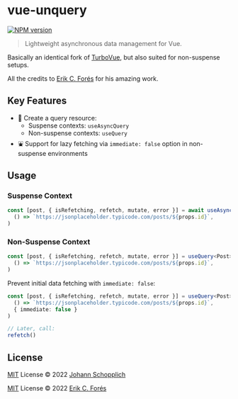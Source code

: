 # vue-unquery

[![NPM version](https://img.shields.io/npm/v/vue-unquery?color=a1b858&label=)](https://www.npmjs.com/package/vue-unquery)

> Lightweight asynchronous data management for Vue.

Basically an identical fork of [TurboVue](https://github.com/StudioLambda/TurboVue), but also suited for non-suspense setups.

All the credits to [Erik C. Forés](https://github.com/ConsoleTVs) for his amazing work.

## Key Features

- 🎠 Create a query resource:
  - Suspense contexts: `useAsyncQuery`
  - Non-suspense contexts: `useQuery`
- ⛲️ Support for lazy fetching via `immediate: false` option in non-suspense environments

## Usage

### Suspense Context

```ts
const [post, { isRefetching, refetch, mutate, error }] = await useAsyncQuery<Post>(
  () => `https://jsonplaceholder.typicode.com/posts/${props.id}`,
)
```

### Non-Suspense Context

```ts
const [post, { isRefetching, refetch, mutate, error }] = useQuery<Post>(
  () => `https://jsonplaceholder.typicode.com/posts/${props.id}`,
)
```

Prevent initial data fetching with `immediate: false`:

```ts
const [post, { isRefetching, refetch, mutate, error }] = useQuery<Post>(
  () => `https://jsonplaceholder.typicode.com/posts/${props.id}`,
  { immediate: false }
)

// Later, call:
refetch()
```

## License

[MIT](./LICENSE) License © 2022 [Johann Schopplich](https://github.com/johannschopplich)

[MIT](./LICENSE) License © 2022 [Erik C. Forés](https://github.com/ConsoleTVs)
